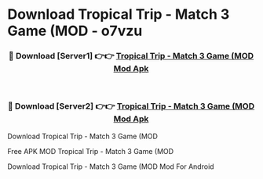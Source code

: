 # Download Tropical Trip - Match 3 Game (MOD - o7vzu



<div align="center">
<h3>🔴 Download [Server1] 👉👉 <a href="https://momento.my/?title=Tropical_Trip_-_Match_3_Game_(MOD">Tropical Trip - Match 3 Game (MOD Mod Apk</a></h3><br>

<h3>🔴 Download [Server2] 👉👉 <a href="https://momento.my/?title=Tropical_Trip_-_Match_3_Game_(MOD">Tropical Trip - Match 3 Game (MOD Mod Apk</a></h3>
</div>



Download Tropical Trip - Match 3 Game (MOD 

Free APK MOD Tropical Trip - Match 3 Game (MOD 

Download Tropical Trip - Match 3 Game (MOD Mod For Android
